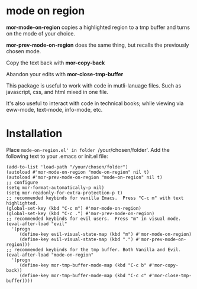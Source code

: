 # mode on region

**mor-mode-on-region** copies a highlighted region to a tmp buffer and
turns on the mode of your choice.

**mor-prev-mode-on-region** does the same thing, but recalls the previously
chosen mode.

Copy the text back with **mor-copy-back**

Abandon your edits with **mor-close-tmp-buffer**


This package is useful to work with code in mutli-lanuage files.  Such as
javascript, css, and html mixed in one file.

It's also useful to interact with code in technical books; while viewing via
eww-mode, text-mode, info-mode, etc.


# Installation

Place `mode-on-region.el' in folder `/your/chosen/folder'.
Add the following text to your .emacs or init.el file:

    (add-to-list 'load-path "/your/chosen/folder")
    (autoload #'mor-mode-on-region "mode-on-region" nil t)
    (autoload #'mor-prev-mode-on-region "mode-on-region" nil t)
    ;; configure
    (setq mor-format-automatically-p nil)
    (setq mor-readonly-for-extra-protection-p t)
    ;; recommended keybinds for vanilla Emacs.  Press "C-c m" with text highlighted.
    (global-set-key (kbd "C-c m") #'mor-mode-on-region)
    (global-set-key (kbd "C-c .") #'mor-prev-mode-on-region)
    ;; recommended keybinds for evil users.  Press "m" in visual mode.
    (eval-after-load "evil"
      '(progn
         (define-key evil-visual-state-map (kbd "m") #'mor-mode-on-region)
         (define-key evil-visual-state-map (kbd ".") #'mor-prev-mode-on-region)))
    ;; recommended keybinds for the tmp buffer. Both Vanilla and Evil.
    (eval-after-load "mode-on-region"
      '(progn
         (define-key mor-tmp-buffer-mode-map (kbd "C-c b" #'mor-copy-back))
         (define-key mor-tmp-buffer-mode-map (kbd "C-c c" #'mor-close-tmp-buffer))))